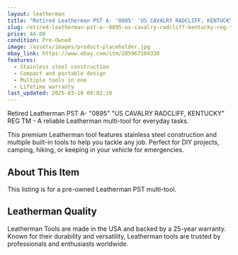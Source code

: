 ```yaml
---
layout: leatherman
title: "Retired Leatherman PST A- '0895' 'US CAVALRY RADCLIFF, KENTUCKY' REG TM"
slug: retired-leatherman-pst-a--0895-us-cavalry-radcliff-kentucky-reg-tm
price: 44.00
condition: Pre-Owned
image: /assets/images/product-placeholder.jpg
ebay_link: https://www.ebay.com/itm/285967104330
features:
  - Stainless steel construction
  - Compact and portable design
  - Multiple tools in one
  - Lifetime warranty
last_updated: 2025-03-10 09:02:19
---
```


Retired Leatherman PST A- "0895" "US CAVALRY RADCLIFF, KENTUCKY" REG TM - A reliable Leatherman multi-tool for everyday tasks.

This premium Leatherman tool features stainless steel construction and multiple built-in tools to help you tackle any job. Perfect for DIY projects, camping, hiking, or keeping in your vehicle for emergencies.

## About This Item

This listing is for a pre-owned Leatherman PST multi-tool.

## Leatherman Quality

Leatherman Tools are made in the USA and backed by a 25-year warranty. Known for their durability and versatility, Leatherman tools are trusted by professionals and enthusiasts worldwide.

